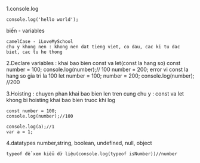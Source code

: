 1.console.log

    console.log('hello world');

biến - variables

    camelCase - iLoveMySchool
    chu y khong nen : khong nen dat tieng viet, co dau, cac ki tu dac biet, cac tu he thong

2.Declare variables : khai bao bien 
    const va let(const la hang so)
    const number = 100;
    console.log(number);// 100
    number = 200;
    error vi const la hang so gia tri la 100
    let number = 100;
    number = 200;
    console.log(number); //200

3.Hoisting : chuyen phan khai bao bien len tren cung
    chu y :  const va let khong bi hoisting
    khai bao bien truoc khi log

    const number = 100;
    console.log(number);//100

    console.log(a);//1
    var a = 1;

4.datatypes 
    number,string, boolean, undefined, null, object

    typeof để xem kiểu dữ liệu(console.log(typeof isNumber))//number
